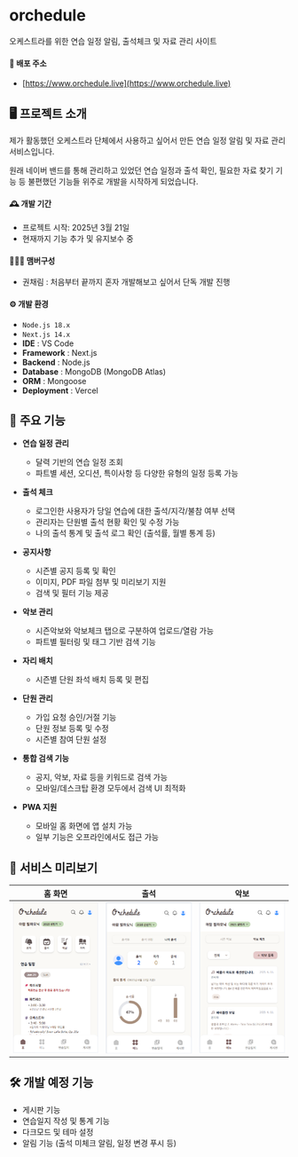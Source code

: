 # orchedule
오케스트라를 위한 연습 일정 알림, 출석체크 및 자료 관리 사이트

#### 🚀 배포 주소

- [https://www.orchedule.live](https://www.orchedule.live)


## 🖥️ 프로젝트 소개
제가 활동했던 오케스트라 단체에서 사용하고 싶어서 만든 연습 일정 알림 및 자료 관리 서비스입니다. 

원래 네이버 밴드를 통해 관리하고 있었던 연습 일정과 출석 확인, 필요한 자료 찾기 기능 등 불편했던 기능들 위주로 개발을 시작하게 되었습니다. 

#### 🕰️ 개발 기간

- 프로젝트 시작: 2025년 3월 21일  
- 현재까지 기능 추가 및 유지보수 중

#### 🧑‍🤝‍🧑 맴버구성
- 권채림 : 처음부터 끝까지 혼자 개발해보고 싶어서 단독 개발 진행

#### ⚙️ 개발 환경
- `Node.js 18.x`  
- `Next.js 14.x`  
- **IDE** : VS Code  
- **Framework** : Next.js
- **Backend** : Node.js 
- **Database** : MongoDB (MongoDB Atlas)  
- **ORM** : Mongoose  
- **Deployment** : Vercel  

## 📌 주요 기능

- **연습 일정 관리**
  - 달력 기반의 연습 일정 조회
  - 파트별 세션, 오디션, 특이사항 등 다양한 유형의 일정 등록 가능

- **출석 체크**
  - 로그인한 사용자가 당일 연습에 대한 출석/지각/불참 여부 선택
  - 관리자는 단원별 출석 현황 확인 및 수정 가능
  - 나의 출석 통계 및 출석 로그 확인 (출석률, 월별 통계 등)

- **공지사항**
  - 시즌별 공지 등록 및 확인
  - 이미지, PDF 파일 첨부 및 미리보기 지원
  - 검색 및 필터 기능 제공

- **악보 관리**
  - 시즌악보와 악보체크 탭으로 구분하여 업로드/열람 가능
  - 파트별 필터링 및 태그 기반 검색 기능

- **자리 배치**
  - 시즌별 단원 좌석 배치 등록 및 편집

- **단원 관리**
  - 가입 요청 승인/거절 기능
  - 단원 정보 등록 및 수정
  - 시즌별 참여 단원 설정

- **통합 검색 기능**
  - 공지, 악보, 자료 등을 키워드로 검색 가능
  - 모바일/데스크탑 환경 모두에서 검색 UI 최적화

- **PWA 지원**
  - 모바일 홈 화면에 앱 설치 가능
  - 일부 기능은 오프라인에서도 접근 가능
 

## 📸 서비스 미리보기

| 홈 화면 | 출석 | 악보 |
|:--:|:--:|:--:|
| ![home](./screenshots/home.png) | ![attendance](./screenshots/attendance.png) | ![sheet](./screenshots/sheet.png) |

 

## 🛠 개발 예정 기능

- 게시판 기능 
- 연습일지 작성 및 통계 기능
- 다크모드 및 테마 설정
- 알림 기능 (출석 미체크 알림, 일정 변경 푸시 등)
